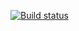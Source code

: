 [![Build status](https://ci.appveyor.com/api/projects/status/o9dj01b6o5f00vb2?svg=true)](https://ci.appveyor.com/project/Rbghero/card-delivery)
